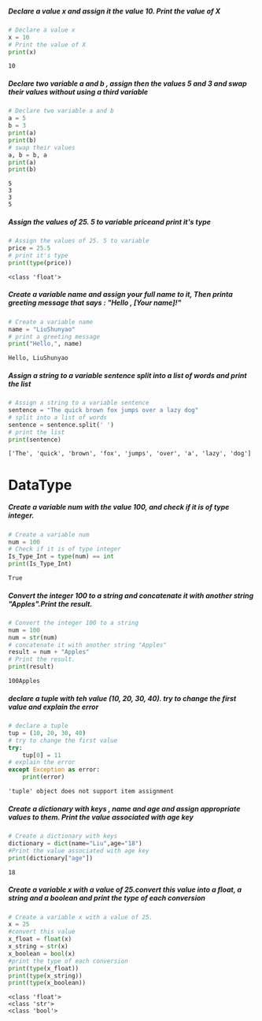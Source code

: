 ##### Declare a value x and assign it the value 10. Print the value of X


```python
# Declare a value x
x = 10
# Print the value of X
print(x)
```

    10
    

##### Declare two variable a and b , assign then the values 5 and 3 and swap their values without using a third variable


```python
# Declare two variable a and b
a = 5
b = 3
print(a)
print(b)
# swap their values
a, b = b, a
print(a)
print(b)
```

    5
    3
    3
    5
    

##### Assign the values of 25. 5 to variable priceand print it's type


```python
# Assign the values of 25. 5 to variable
price = 25.5
# print it's type
print(type(price))
```

    <class 'float'>
    

##### Create a variable name and assign your full name to it, Then printa greeting message that says : "Hello , [Your name]!"


```python
# Create a variable name
name = "LiuShunyao"
# print a greeting message
print("Hello,", name)
```

    Hello, LiuShunyao
    

##### Assign a string to a variable sentence split into a list of words and print the list


```python
# Assign a string to a variable sentence
sentence = "The quick brown fox jumps over a lazy dog"
# split into a list of words 
sentence = sentence.split(' ')
# print the list
print(sentence)
```

    ['The', 'quick', 'brown', 'fox', 'jumps', 'over', 'a', 'lazy', 'dog']
    

# DataType 

##### Create a variable num with the value 100, and check if it is of type integer.


```python
# Create a variable num
num = 100
# Check if it is of type integer
Is_Type_Int = type(num) == int
print(Is_Type_Int)
```

    True
    

##### Convert the integer 100 to a string and concatenate it with another string "Apples".Print the result.


```python
# Convert the integer 100 to a string
num = 100
num = str(num)
# concatenate it with another string "Apples"
result = num + "Apples"
# Print the result.
print(result)
```

    100Apples
    

##### declare a tuple with teh value (10, 20, 30, 40). try to change the first value and explain the error


```python
# declare a tuple
tup = (10, 20, 30, 40)
# try to change the first value
try:
    tup[0] = 11
# explain the error
except Exception as error:
    print(error)
```

    'tuple' object does not support item assignment
    

##### Create a dictionary with keys , name and age and assign appropriate values to them. Print the value associated with age key 


```python
# Create a dictionary with keys
dictionary = dict(name="Liu",age="18")
#Print the value associated with age key
print(dictionary["age"])
```

    18
    

##### Create a variable x with a value of 25.convert this value into a float, a string and a boolean and print the type of each conversion 


```python
# Create a variable x with a value of 25.
x = 25
#convert this value
x_float = float(x)
x_string = str(x)
x_boolean = bool(x)
#print the type of each conversion 
print(type(x_float))
print(type(x_string))
print(type(x_boolean))
```

    <class 'float'>
    <class 'str'>
    <class 'bool'>
    


```python

```


```python

```


```python

```


```python

```
